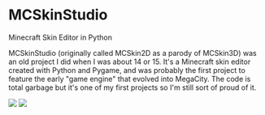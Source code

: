 # MCSkinStudio
Minecraft Skin Editor in Python

MCSkinStudio (originally called MCSkin2D as a parody of MCSkin3D) was an old project I did when I was about 14 or 15. It's a Minecraft skin editor created with Python and Pygame, and was probably the first project to feature the early "game engine" that evolved into MegaCity. The code is total garbage but it's one of my first projects so I'm still sort of proud of it.

![](http://2.bp.blogspot.com/-PCIUyR19dro/UWh3qRMGjzI/AAAAAAAAACU/eyQ3uKJGV8k/s1600/MCS.png)
![](http://3.bp.blogspot.com/-vsGb_pX2mwo/UWh3rlUNJrI/AAAAAAAAACc/FAun2AzX_MQ/s1600/mcs2.png)
